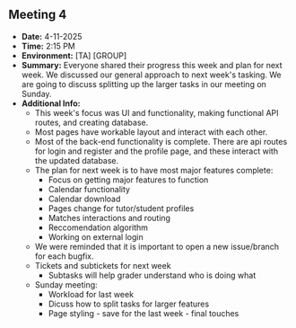 ## Meeting 4

- **Date:** 4-11-2025  
- **Time:** 2:15 PM
- **Environment:** [TA] [GROUP] 
- **Summary:** Everyone shared their progress this week and plan for next week. We discussed our general approach to next week's tasking. We are going to discuss splitting up the larger tasks in our meeting on Sunday. 
- **Additional Info:**
  - This week's focus was UI and functionality, making functional API routes, and creating database. 
  - Most pages have workable layout and interact with each other.
  - Most of the back-end functionality is complete. There are api routes for login and register and the profile page, and these interact with the updated database.
  - The plan for next week is to have most major features complete:
    - Focus on getting major features to function
    - Calendar functionality 
    - Calendar download
    - Pages change for tutor/student profiles
    - Matches interactions and routing 
    - Reccomendation algorithm 
    - Working on external login
  - We were reminded that it is important to open a new issue/branch for each bugfix.
  - Tickets and subtickets for next week
    - Subtasks will help grader understand who is doing what
  - Sunday meeting:
    - Workload for last week
    - Dicuss how to split tasks for larger features
    - Page styling - save for the last week - final touches